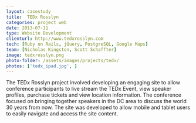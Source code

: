 ```yaml
---
layout: casestudy
title:  TEDx Rosslyn
categories: project web
date: 2013-07-11
type: Website Development
clienturl: http://www.tedxrosslyn.com
tech: [Ruby on Rails, jQuery, PostgreSQL, Google Maps]
team: [Nicholas Kingston, Scott Schaffter]
image: tedxrosslyn.png
photo-folder: /assets/images/projects/tedx/
photos: ['tedx_ipad.jpg', ]
---
```


The TEDx Rosslyn project involved developing an engaging site to allow conference participants to live stream the TEDx Event, view speaker profiles, purchase tickets and view location information. The conference focused on bringing together speakers in the DC area to discuss the world 30 years from now. The site was developed to allow mobile and tablet users to easily navigate and access the site content.